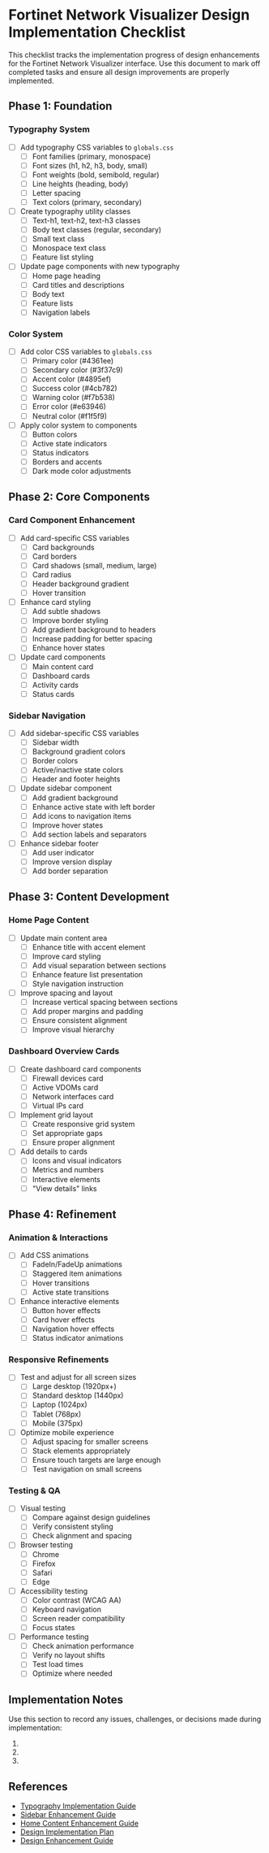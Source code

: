 # Fortinet Network Visualizer Design Implementation Checklist

This checklist tracks the implementation progress of design enhancements for the Fortinet Network Visualizer interface. Use this document to mark off completed tasks and ensure all design improvements are properly implemented.

## Phase 1: Foundation

### Typography System
- [ ] Add typography CSS variables to `globals.css`
  - [ ] Font families (primary, monospace)
  - [ ] Font sizes (h1, h2, h3, body, small)
  - [ ] Font weights (bold, semibold, regular)
  - [ ] Line heights (heading, body)
  - [ ] Letter spacing
  - [ ] Text colors (primary, secondary)

- [ ] Create typography utility classes
  - [ ] Text-h1, text-h2, text-h3 classes
  - [ ] Body text classes (regular, secondary)
  - [ ] Small text class
  - [ ] Monospace text class
  - [ ] Feature list styling

- [ ] Update page components with new typography
  - [ ] Home page heading
  - [ ] Card titles and descriptions
  - [ ] Body text
  - [ ] Feature lists
  - [ ] Navigation labels

### Color System
- [ ] Add color CSS variables to `globals.css`
  - [ ] Primary color (#4361ee)
  - [ ] Secondary color (#3f37c9)
  - [ ] Accent color (#4895ef)
  - [ ] Success color (#4cb782)
  - [ ] Warning color (#f7b538)
  - [ ] Error color (#e63946)
  - [ ] Neutral color (#f1f5f9)

- [ ] Apply color system to components
  - [ ] Button colors
  - [ ] Active state indicators
  - [ ] Status indicators
  - [ ] Borders and accents
  - [ ] Dark mode color adjustments

## Phase 2: Core Components

### Card Component Enhancement
- [ ] Add card-specific CSS variables
  - [ ] Card backgrounds
  - [ ] Card borders
  - [ ] Card shadows (small, medium, large)
  - [ ] Card radius
  - [ ] Header background gradient
  - [ ] Hover transition

- [ ] Enhance card styling
  - [ ] Add subtle shadows
  - [ ] Improve border styling
  - [ ] Add gradient background to headers
  - [ ] Increase padding for better spacing
  - [ ] Enhance hover states

- [ ] Update card components
  - [ ] Main content card
  - [ ] Dashboard cards
  - [ ] Activity cards
  - [ ] Status cards

### Sidebar Navigation
- [ ] Add sidebar-specific CSS variables
  - [ ] Sidebar width
  - [ ] Background gradient colors
  - [ ] Border colors
  - [ ] Active/inactive state colors
  - [ ] Header and footer heights

- [ ] Update sidebar component
  - [ ] Add gradient background
  - [ ] Enhance active state with left border
  - [ ] Add icons to navigation items
  - [ ] Improve hover states
  - [ ] Add section labels and separators

- [ ] Enhance sidebar footer
  - [ ] Add user indicator
  - [ ] Improve version display
  - [ ] Add border separation

## Phase 3: Content Development

### Home Page Content
- [ ] Update main content area
  - [ ] Enhance title with accent element
  - [ ] Improve card styling
  - [ ] Add visual separation between sections
  - [ ] Enhance feature list presentation
  - [ ] Style navigation instruction

- [ ] Improve spacing and layout
  - [ ] Increase vertical spacing between sections
  - [ ] Add proper margins and padding
  - [ ] Ensure consistent alignment
  - [ ] Improve visual hierarchy

### Dashboard Overview Cards
- [ ] Create dashboard card components
  - [ ] Firewall devices card
  - [ ] Active VDOMs card
  - [ ] Network interfaces card
  - [ ] Virtual IPs card

- [ ] Implement grid layout
  - [ ] Create responsive grid system
  - [ ] Set appropriate gaps
  - [ ] Ensure proper alignment

- [ ] Add details to cards
  - [ ] Icons and visual indicators
  - [ ] Metrics and numbers
  - [ ] Interactive elements
  - [ ] "View details" links

## Phase 4: Refinement

### Animation & Interactions
- [ ] Add CSS animations
  - [ ] FadeIn/FadeUp animations
  - [ ] Staggered item animations
  - [ ] Hover transitions
  - [ ] Active state transitions

- [ ] Enhance interactive elements
  - [ ] Button hover effects
  - [ ] Card hover effects
  - [ ] Navigation hover effects
  - [ ] Status indicator animations

### Responsive Refinements
- [ ] Test and adjust for all screen sizes
  - [ ] Large desktop (1920px+)
  - [ ] Standard desktop (1440px)
  - [ ] Laptop (1024px)
  - [ ] Tablet (768px)
  - [ ] Mobile (375px)

- [ ] Optimize mobile experience
  - [ ] Adjust spacing for smaller screens
  - [ ] Stack elements appropriately
  - [ ] Ensure touch targets are large enough
  - [ ] Test navigation on small screens

### Testing & QA
- [ ] Visual testing
  - [ ] Compare against design guidelines
  - [ ] Verify consistent styling
  - [ ] Check alignment and spacing

- [ ] Browser testing
  - [ ] Chrome
  - [ ] Firefox
  - [ ] Safari
  - [ ] Edge

- [ ] Accessibility testing
  - [ ] Color contrast (WCAG AA)
  - [ ] Keyboard navigation
  - [ ] Screen reader compatibility
  - [ ] Focus states

- [ ] Performance testing
  - [ ] Check animation performance
  - [ ] Verify no layout shifts
  - [ ] Test load times
  - [ ] Optimize where needed

## Implementation Notes

Use this section to record any issues, challenges, or decisions made during implementation:

1. 
2. 
3. 

## References

- [Typography Implementation Guide](./docs/typography-implementation-guide.md)
- [Sidebar Enhancement Guide](./docs/sidebar-enhancement-guide.md)
- [Home Content Enhancement Guide](./docs/home-content-enhancement-guide.md)
- [Design Implementation Plan](./docs/design-implementation-plan.md)
- [Design Enhancement Guide](./docs/design-enhancement-guide.md)